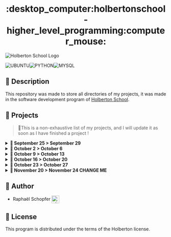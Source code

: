 <div align="center">
    <h1>:desktop_computer:holbertonschool-higher_level_programming:computer_mouse:</h1>
</div>

![Holberton School Logo](https://uploads-ssl.webflow.com/64107f65f30b69371e3d6bfa/6480d99a4643eeded57474df_Holberton%20actual%20digital%20france.png)

![UBUNTU](https://img.shields.io/badge/Ubuntu-E95420?style=for-the-badge&logo=ubuntu&logoColor=white)![PYTHON](https://img.shields.io/badge/Python-FFD43B?style=for-the-badge&logo=python&logoColor=blue)![MYSQL](https://img.shields.io/badge/MySQL-005C84?style=for-the-badge&logo=mysql&logoColor=white)

## :radio_button: Description

This repository was made to store all directories of my projects, it was made in the software development program of [Holberton School](https://www.holbertonschool.fr/).

## :radio_button: Projects

>:memo:This is a non-exhaustive list of my projects, and I will update it as soon as I have finished a project !

<details>
<summary> <strong> 📁 September 25 > September 29 </strong> </summary>
<br>

* <a href="https://github.com/RaphSchp/holbertonschool-higher_level_programming/tree/main/python-hello_world">python-hello_world</a>
* <a href="https://github.com/RaphSchp/holbertonschool-higher_level_programming/tree/main/python-if_else_loops_functions">python-if_else_loops_functions</a>
* <a href="https://github.com/RaphSchp/holbertonschool-higher_level_programming/tree/main/python-import_modules">python-import_modules</a>

</details>

<details>
<summary> <strong> 📁 October 2 > October 6 </strong> </summary>
<br>

* <a href="https://github.com/RaphSchp/holbertonschool-higher_level_programming/tree/main/python-data_structures">python-data_structures</a>
* <a href="https://github.com/RaphSchp/holbertonschool-higher_level_programming/tree/main/python-more_data_structures">python-more_data_structures</a>
* <a href="https://github.com/RaphSchp/holbertonschool-higher_level_programming/tree/main/python-exceptions">python-exceptions</a>

</details>

<details>
<summary> <strong> 📁 October 9 > October 13 </strong> </summary>
<br>

* <a href="https://github.com/RaphSchp/holbertonschool-higher_level_programming/tree/main/python-classes">python-classes</a>
* <a href="https://github.com/RaphSchp/holbertonschool-higher_level_programming/tree/main/python-test_driven_development">python-test_driven_development</a>
* <a href="https://github.com/RaphSchp/holbertonschool-higher_level_programming/tree/main/python-more_classes">python-more_classes</a>

</details>

<details>
<summary> <strong> 📁 October 16 > October 20 </strong> </summary>
<br>

* <a href="https://github.com/RaphSchp/holbertonschool-higher_level_programming/tree/main/python-everything_is_object">python-everything_is_object</a>
* <a href="https://github.com/RaphSchp/holbertonschool-higher_level_programming/tree/main/python-inheritance">python-inheritance</a>
* <a href="https://github.com/RaphSchp/holbertonschool-higher_level_programming/tree/main/python-input_output">python-input_output</a>

</details>

<details>
<summary> <strong> 📁 October 23 > October 27 </strong> </summary>
<br>

* <a href="https://github.com/RaphSchp/holbertonschool-higher_level_programming/tree/main/python-almost_a_circle">python-almost_a_circle</a>


</details>

<details>
<summary> <strong> 📁 November 20 > November 24 CHANGE ME </strong> </summary>
<br>

* <a href="https://github.com/RaphSchp/holbertonschool-higher_level_programming/tree/main/python-almost_a_circle">SQL_introduction</a>


</details>

## :radio_button: Author

* Raphaël Schopfer <a href="https://github.com/RaphSchp" rel="nofollow"><img align="center" alt="github" src="https://www.vectorlogo.zone/logos/github/github-tile.svg" height="24" /></a>

## :radio_button: License

This program is distributed under the terms of the Holberton license.